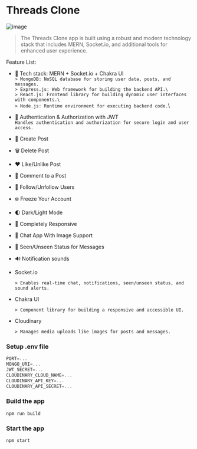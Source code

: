 # Threads Clone 





![image](https://github.com/user-attachments/assets/b98bea67-ff0a-4a90-8403-53baef6be563)
>The Threads Clone app is built using a robust and modern technology stack that includes MERN, Socket.io, and additional tools for enhanced user experience.

Feature List:

-   🌟 Tech stack: MERN + Socket.io + Chakra UI\
        ```
        > MongoDB: NoSQL database for storing user data, posts, and messages.
        ```\
        ```
        > Express.js: Web framework for building the backend API.\
        ```\
        ```
        > React.js: Frontend library for building dynamic user interfaces with components.\
        ```\
        ```
        > Node.js: Runtime environment for executing backend code.
        ```\
-   🎃 Authentication & Authorization with JWT\
        ```
        Handles authentication and authorization for secure login and user access. 
        ```
-   📝 Create Post
-   🗑️ Delete Post
-   ❤️ Like/Unlike Post
-   💬 Comment to a Post
-   👥 Follow/Unfollow Users
-   ❄️ Freeze Your Account
-   🌓 Dark/Light Mode 
-   📱 Completely Responsive
-   💬 Chat App With Image Support
-   👀 Seen/Unseen Status for Messages
-   🔊 Notification sounds
-   Socket.io
    ```
    > Enables real-time chat, notifications, seen/unseen status, and sound alerts.
-   Chakra UI 
    ```
    > Component library for building a responsive and accessible UI.
    ```
    
-   Cloudinary
    ```
    > Manages media uploads like images for posts and messages.
    ```

 



### Setup .env file

```js
PORT=...
MONGO_URI=...
JWT_SECRET=...
CLOUDINARY_CLOUD_NAME=...
CLOUDINARY_API_KEY=...
CLOUDINARY_API_SECRET=...
```

### Build the app

```shell
npm run build
```

### Start the app

```shell
npm start
```
